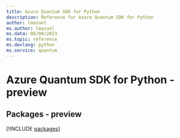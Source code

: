 ```yaml
---
title: Azure Quantum SDK for Python
description: Reference for Azure Quantum SDK for Python
author: lmazuel
ms.author: lmazuel
ms.data: 08/09/2023
ms.topic: reference
ms.devlang: python
ms.service: quantum
---
```

# Azure Quantum SDK for Python - preview
## Packages - preview
[!INCLUDE [packages](quantum-index.md)]